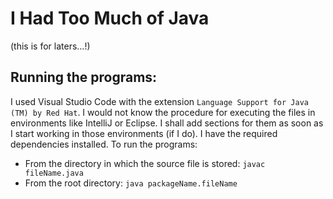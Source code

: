 # I Had Too Much of Java
(this is for laters...!)


## Running the programs:

I used Visual Studio Code with the extension `Language Support for Java (TM) by Red Hat`. I would not know the procedure for executing the files in environments like IntelliJ or Eclipse. I shall add sections for them as soon as I start working in those environments (if I do).
I have the required dependencies installed.
To run the programs:
- From the directory in which the source file is stored:
  `javac fileName.java`
- From the root directory:
  `java packageName.fileName`
